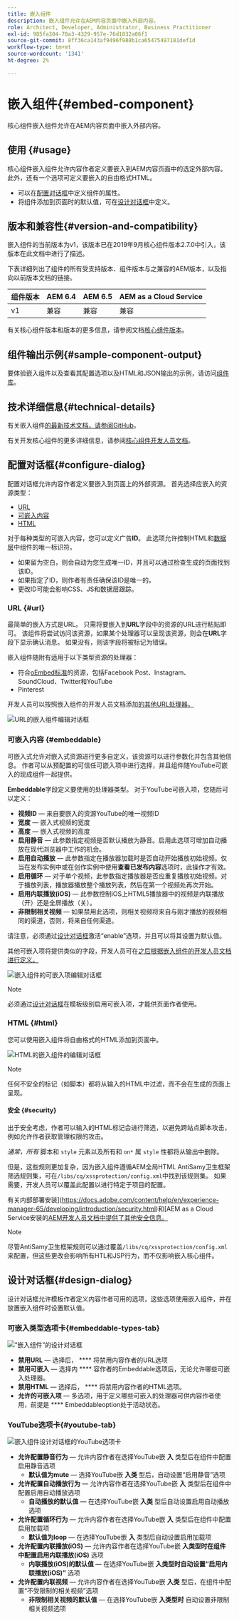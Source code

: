 ```yaml
---
title: 嵌入组件
description: 嵌入组件允许在AEM内容页面中嵌入外部内容。
role: Architect, Developer, Administrator, Business Practitioner
exl-id: 985fa304-70a3-4329-957e-76d1832a06f1
source-git-commit: 8ff36ca143af9496f988b1ca65475497181def1d
workflow-type: tm+mt
source-wordcount: '1341'
ht-degree: 2%

---
```


# 嵌入组件{#embed-component}

核心组件嵌入组件允许在AEM内容页面中嵌入外部内容。

## 使用 {#usage}

核心组件嵌入组件允许内容作者定义要嵌入到AEM内容页面中的选定外部内容。 此外，还有一个选项可定义要嵌入的自由格式HTML。

* 可以在[配置对话框](#configure-dialog)中定义组件的属性。
* 将组件添加到页面时的默认值，可在[设计对话框](#design-dialog)中定义。

## 版本和兼容性{#version-and-compatibility}

嵌入组件的当前版本为v1，该版本已在2019年9月核心组件版本2.7.0中引入，该版本在此文档中进行了描述。

下表详细列出了组件的所有受支持版本、组件版本与之兼容的AEM版本，以及指向以前版本文档的链接。

| 组件版本 | AEM 6.4 | AEM 6.5 | AEM as a Cloud Service |
|--- |--- |---|---|
| v1 | 兼容 | 兼容 | 兼容 |

有关核心组件版本和版本的更多信息，请参阅文档[核心组件版本](/help/versions.md)。

## 组件输出示例{#sample-component-output}

要体验嵌入组件以及查看其配置选项以及HTML和JSON输出的示例，请访问[组件库](https://adobe.com/go/aem_cmp_library_embed)。

## 技术详细信息{#technical-details}

有关嵌入组件[的最新技术文档，请参阅GitHub](https://adobe.com/go/aem_cmp_tech_embed_v1)。

有关开发核心组件的更多详细信息，请参阅[核心组件开发人员文档](/help/developing/overview.md)。

## 配置对话框{#configure-dialog}

配置对话框允许内容作者定义要嵌入到页面上的外部资源。 首先选择应嵌入的资源类型：

* [URL](#url)
* [可嵌入内容](#embeddable)
* [HTML](#html)

对于每种类型的可嵌入内容，您可以定义广告&#x200B;**ID**。 此选项允许控制HTML和[数据层](/help/developing/data-layer/overview.md)中组件的唯一标识符。

* 如果留为空白，则会自动为您生成唯一ID，并且可以通过检查生成的页面找到该ID。
* 如果指定了ID，则作者有责任确保该ID是唯一的。
* 更改ID可能会影响CSS、JS和数据层跟踪。

### URL {#url}

最简单的嵌入方式是URL。 只需将要嵌入到&#x200B;**URL**&#x200B;字段中的资源的URL进行粘贴即可。 该组件将尝试访问该资源，如果某个处理器可以呈现该资源，则会在&#x200B;**URL**&#x200B;字段下显示确认消息。 如果没有，则该字段将被标记为错误。

嵌入组件随附有适用于以下类型资源的处理器：

* 符合[oEmbed标准](https://oembed.com/)的资源，包括Facebook Post、Instagram、SoundCloud、Twitter和YouTube
* Pinterest

开发人员可以按照嵌入组件的开发人员文档添加[的其他URL处理器。](https://github.com/adobe/aem-core-wcm-components/tree/master/content/src/content/jcr_root/apps/core/wcm/components/embed/v1/embed#extending-the-embed-component)

![URL的嵌入组件编辑对话框](/help/assets/embed-url.png)

### 可嵌入内容 {#embeddable}

可嵌入式允许对嵌入式资源进行更多自定义，该资源可以进行参数化并包含其他信息。 作者可以从预配置的可信任可嵌入项中进行选择，并且组件随YouTube可嵌入的现成组件一起提供。

**Embeddable**&#x200B;字段定义要使用的处理器类型。 对于YouTube可嵌入项，您随后可以定义：

* **视频ID**  — 来自要嵌入的资源YouTube的唯一视频ID
* **宽度**  — 嵌入式视频的宽度
* **高度**  — 嵌入式视频的高度
* **启用静音**  — 此参数指定视频是否默认播放为静音。启用此选项可增加自动播放在现代浏览器中工作的机会。
* **启用自动播放**  — 此参数指定在播放器加载时是否自动开始播放初始视频。仅当在发布实例中或在创作实例中使用&#x200B;**查看已发布内容**&#x200B;选项时，此操作才有效。
* **启用循环**  — 对于单个视频，此参数指定播放器是否应重复播放初始视频。对于播放列表，播放器播放整个播放列表，然后在第一个视频处再次开始。
* **启用内联播放(iOS)**  — 此参数控制iOS上HTML5播放器中的视频是内联播放（开）还是全屏播放（关）。
* **非限制相关视频**  — 如果禁用此选项，则相关视频将来自与刚才播放的视频相同的渠道，否则，将来自任何渠道。

请注意，必须通过[设计对话框](#design-dialog)激活“enable”选项，并且可以将其设置为默认值。

其他可嵌入项将提供类似的字段，开发人员可在[之后根据嵌入组件的开发人员文档进行定义。](https://github.com/adobe/aem-core-wcm-components/tree/master/content/src/content/jcr_root/apps/core/wcm/components/embed/v1/embed#extending-the-embed-component)

![嵌入组件的可嵌入项编辑对话框](/help/assets/embed-embeddable.png)

>[!NOTE]
>必须通过[设计对话框](#design-dialog)在模板级别启用可嵌入项，才能供页面作者使用。

### HTML {#html}

您可以使用嵌入组件将自由格式的HTML添加到页面中。

![HTML的嵌入组件的编辑对话框](/help/assets/embed-html.png)

>[!NOTE]
>任何不安全的标记（如脚本）都将从输入的HTML中过滤，而不会在生成的页面上呈现。

#### 安全 {#security}

出于安全考虑，作者可以输入的HTML标记会进行筛选，以避免跨站点脚本攻击，例如允许作者获取管理权限的攻击。

*通常，所有* 脚本和 `style` 元素以及所有和 `on*` 属 `style` 性都将从输出中删除。

但是，这些规则更加复杂，因为嵌入组件遵循AEM全局HTML AntiSamy卫生框架筛选规则集，可在`/libs/cq/xssprotection/config.xml`中找到该规则集。 如果需要，开发人员可以覆盖此配置以进行特定于项目的配置。

有关内部部署安装](https://docs.adobe.com/content/help/en/experience-manager-65/developing/introduction/security.html)和[AEM as a Cloud Service安装的[AEM开发人员文档中提供了其他安全信息。](https://docs.adobe.com/content/help/zh-Hans/experience-manager-cloud-service/security/home.html)

>[!NOTE]
>尽管AntiSamy卫生框架规则可以通过覆盖`/libs/cq/xssprotection/config.xml`来配置，但这些更改会影响所有HTL和JSP行为，而不仅影响嵌入核心组件。

## 设计对话框{#design-dialog}

设计对话框允许模板作者定义内容作者可用的选项，这些选项使用嵌入组件，并在放置嵌入组件时设置默认值。

### 可嵌入类型选项卡{#embeddable-types-tab}

![“嵌入组件”的设计对话框](/help/assets/embed-design.png)

* **禁用URL**  — 选择后， **** 将禁用内容作者的URL选项
* **禁用可嵌入**  — 选择内 **** 容作者的Embeddable选项后，无论允许哪些可嵌入处理器。
* **禁用HTML**  — 选择后， **** 将禁用内容作者的HTML选项。
* **允许的可嵌入项**  — 多选项，用于定义哪些可嵌入的处理器可供内容作者使用，前提是 **** Embeddableoption处于活动状态。

### YouTube选项卡{#youtube-tab}

![嵌入组件设计对话框的YouTube选项卡](/help/assets/embed-design-youtube.png)

* **允许配置静音行为**  — 允许内容作者在选择YouTube嵌 **入** 类型后在组件中配置启用静音选项
   * **默认值为mute**  — 选择YouTube嵌 **入类** 型后，自动设置“启用静音”选项
* **允许配置自动播放行为**  — 允许内容作者在选择YouTube嵌 **入** 类型后在组件中配置启用自动播放选项
   * **自动播放的默认值**  — 在选择YouTube嵌 **入类** 型后自动设置启用自动播放选项
* **允许配置循环行为**  — 允许内容作者在选择YouTube嵌 **入** 类型后在组件中配置启用加载项
   * **默认值为loop**  — 在选择YouTube嵌 **入** 类型后自动设置启用加载项
* **允许配置内联播放(iOS)**  — 允许内容作者在选择YouTube嵌 **入类型时在组件中配置启用内联播放(iOS)** 选项
   * **内联播放(iOS)的默认值**  — 在选择YouTube嵌 **入类型时自动设置“启用内联播放(iOS)”** 选项
* **允许配置内联视频**  — 允许内容作者在选择YouTube嵌 **入类** 型后，在组件中配置“不受限制的相关视频”选项
   * **非限制相关视频的默认值**  — 在选择YouTube嵌 **入类型时** 自动设置非限制相关视频选项
